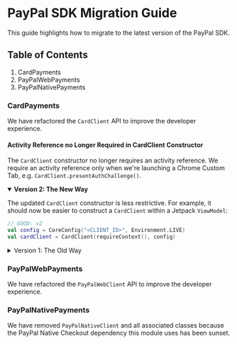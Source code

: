 # PayPal SDK Migration Guide

This guide highlights how to migrate to the latest version of the PayPal SDK.

## Table of Contents

1. CardPayments
1. PayPalWebPayments
1. PayPalNativePayments

### CardPayments

We have refactored the `CardClient` API to improve the developer experience.

#### Activity Reference no Longer Required in CardClient Constructor

The `CardClient` constructor no longer requires an activity reference. We require an activity reference only when we're launching a Chrome Custom Tab, e.g. `CardClient.presentAuthChallenge()`.

<details open>

<summary><b>Version 2: The New Way</b></summary>

The updated `CardClient` constructor is less restrictive. For example, it should now be easier to construct a `CardClient` within a Jetpack `ViewModel`:

```kotlin
// GOOD: v2
val config = CoreConfig("<CLIENT_ID>", Environment.LIVE)
val cardClient = CardClient(requireContext(), config)
```

</details>

<details>

<summary>Version 1: The Old Way</summary>

The v1 `CardClient` constructor requires an activity reference to register a lifecycle observer for the SDK to parse incoming deep links internally.

Automatic parsing of deep links can have a positive affect on the developer experience, but we've found that internal deep link parsing can be problematic for some app architectures:

```kotlin
// BAD: v1
val config = CoreConfig("<CLIENT_ID>", Environment.LIVE)
val cardClient = CardClient(requireActivity(), config)
```

</details>

### PayPalWebPayments

We have refactored the `PayPalWebClient` API to improve the developer experience.

### PayPalNativePayments

We have removed `PayPalNativeClient` and all associated classes because the PayPal Native Checkout dependency this module uses has been sunset.
